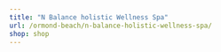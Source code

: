 ```yaml
---
title: "N Balance holistic Wellness Spa"
url: /ormond-beach/n-balance-holistic-wellness-spa/
shop: shop
---
```

